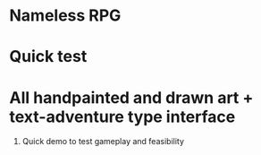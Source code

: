 # Nameless RPG

# Quick test

# All handpainted and drawn art + text-adventure type interface

1. Quick demo to test gameplay and feasibility